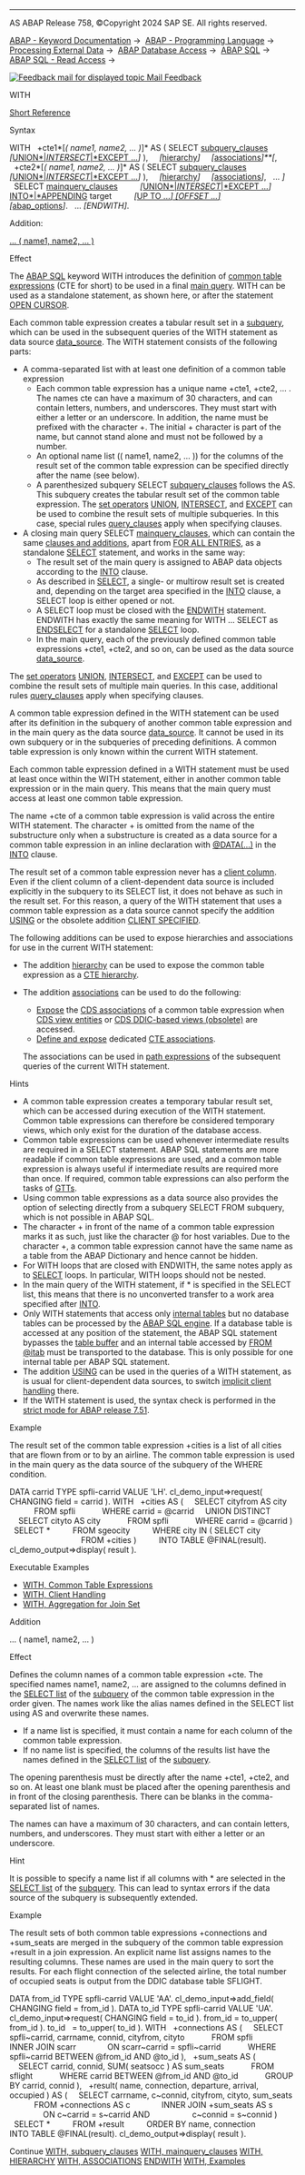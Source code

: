   

* * *

AS ABAP Release 758, ©Copyright 2024 SAP SE. All rights reserved.

[ABAP - Keyword Documentation](javascript:call_link\('abenabap.htm'\)) →  [ABAP - Programming Language](javascript:call_link\('abenabap_reference.htm'\)) →  [Processing External Data](javascript:call_link\('abenabap_language_external_data.htm'\)) →  [ABAP Database Access](javascript:call_link\('abendb_access.htm'\)) →  [ABAP SQL](javascript:call_link\('abenabap_sql.htm'\)) →  [ABAP SQL - Read Access](javascript:call_link\('abenabap_sql_reading.htm'\)) → 

 [![](Mail.gif?object=Mail.gif "Feedback mail for displayed topic") Mail Feedback](mailto:f1_help@sap.com?subject=Feedback%20on%20ABAP%20Documentation&body=Document:%20WITH%2C%20ABAPWITH%2C%20758%0D%0A%0D%0AError:%0D%0A%0D%0A%0D%0A%0D%0ASuggestion%20for%20improvement:)

WITH

[Short Reference](javascript:call_link\('abapwith_shortref.htm'\))

Syntax

WITH
  +cte1*\[*( name1, name2, ... )*\]* AS ( SELECT [subquery\_clauses](javascript:call_link\('abapwith_subquery.htm'\)) *\[*[UNION*|*INTERSECT*|*EXCEPT ...](javascript:call_link\('abapunion.htm'\))*\]* ),
    *\[*[hierarchy](javascript:call_link\('abapwith_hierarchy.htm'\))*\]*
    *\[*[associations](javascript:call_link\('abapwith_associations.htm'\))*\]**\[*,
  +cte2*\[*( name1, name2, ... )*\]* AS ( SELECT [subquery\_clauses](javascript:call_link\('abapwith_subquery.htm'\)) *\[*[UNION*|*INTERSECT*|*EXCEPT ...](javascript:call_link\('abapunion.htm'\))*\]* ),
    *\[*[hierarchy](javascript:call_link\('abapwith_hierarchy.htm'\))*\]*
    *\[*[associations](javascript:call_link\('abapwith_associations.htm'\))*\]*,
  ... *\]*
  SELECT [mainquery\_clauses](javascript:call_link\('abapwith_mainquery.htm'\))
         *\[*[UNION*|*INTERSECT*|*EXCEPT ...](javascript:call_link\('abapunion.htm'\))*\]*
         [INTO*|*APPENDING](javascript:call_link\('abapinto_clause.htm'\)) target
         *\[*[UP TO ...*\]* *\[*OFFSET ...*\]*](javascript:call_link\('abapselect_up_to_offset.htm'\))
         *\[*[abap\_options](javascript:call_link\('abapselect_additions.htm'\))*\]*.
  ...
*\[*ENDWITH*\]*.

Addition:

[... ( name1, name2, ... )](#!ABAP_ONE_ADD@1@)

Effect

The [ABAP SQL](javascript:call_link\('abenabap_sql_glosry.htm'\) "Glossary Entry") keyword WITH introduces the definition of [common table expressions](javascript:call_link\('abencommon_table_expression_glosry.htm'\) "Glossary Entry") (CTE for short) to be used in a final [main query](javascript:call_link\('abenmainquery_glosry.htm'\) "Glossary Entry"). WITH can be used as a standalone statement, as shown here, or after the statement [OPEN CURSOR](javascript:call_link\('abapopen_cursor.htm'\)).

Each common table expression creates a tabular result set in a [subquery](javascript:call_link\('abensubquery_glosry.htm'\) "Glossary Entry"), which can be used in the subsequent queries of the WITH statement as data source [data\_source](javascript:call_link\('abapselect_data_source.htm'\)). The WITH statement consists of the following parts:

-   A comma-separated list with at least one definition of a common table expression
    -   Each common table expression has a unique name +cte1, +cte2, ... . The names cte can have a maximum of 30 characters, and can contain letters, numbers, and underscores. They must start with either a letter or an underscore. In addition, the name must be prefixed with the character +. The initial + character is part of the name, but cannot stand alone and must not be followed by a number.
    -   An optional name list (( name1, name2, ... )) for the columns of the result set of the common table expression can be specified directly after the name (see below).
    -   A parenthesized subquery SELECT [subquery\_clauses](javascript:call_link\('abapwith_subquery.htm'\)) follows the AS. This subquery creates the tabular result set of the common table expression. The [set operators](javascript:call_link\('abencds_set_operators_glosry.htm'\) "Glossary Entry") [UNION](javascript:call_link\('abapunion.htm'\)), [INTERSECT](javascript:call_link\('abapunion.htm'\)), and [EXCEPT](javascript:call_link\('abapunion.htm'\)) can be used to combine the result sets of multiple subqueries. In this case, special rules [query\_clauses](javascript:call_link\('abapunion_clause.htm'\)) apply when specifying clauses.
-   A closing main query SELECT [mainquery\_clauses](javascript:call_link\('abapwith_mainquery.htm'\)), which can contain the same [clauses and additions](javascript:call_link\('abenselect_clauses.htm'\)), apart from [FOR ALL ENTRIES](javascript:call_link\('abenwhere_all_entries.htm'\)), as a standalone [SELECT](javascript:call_link\('abapselect.htm'\)) statement, and works in the same way:
    -   The result set of the main query is assigned to ABAP data objects according to the [INTO](javascript:call_link\('abapinto_clause.htm'\)) clause.
    -   As described in [SELECT](javascript:call_link\('abapselect.htm'\)), a single- or multirow result set is created and, depending on the target area specified in the [INTO](javascript:call_link\('abapinto_clause.htm'\)) clause, a SELECT loop is either opened or not.
    -   A SELECT loop must be closed with the [ENDWITH](javascript:call_link\('abapendwith.htm'\)) statement. ENDWITH has exactly the same meaning for WITH ... SELECT as [ENDSELECT](javascript:call_link\('abapendselect.htm'\)) for a standalone [SELECT](javascript:call_link\('abapselect.htm'\)) loop.
    -   In the main query, each of the previously defined common table expressions +cte1, +cte2, and so on, can be used as the data source [data\_source](javascript:call_link\('abapselect_data_source.htm'\)).

The [set operators](javascript:call_link\('abencds_set_operators_glosry.htm'\) "Glossary Entry") [UNION](javascript:call_link\('abapunion.htm'\)), [INTERSECT](javascript:call_link\('abapunion.htm'\)), and [EXCEPT](javascript:call_link\('abapunion.htm'\)) can be used to combine the result sets of multiple main queries. In this case, additional rules [query\_clauses](javascript:call_link\('abapunion_clause.htm'\)) apply when specifying clauses.

A common table expression defined in the WITH statement can be used after its definition in the subquery of another common table expression and in the main query as the data source [data\_source](javascript:call_link\('abapselect_data_source.htm'\)). It cannot be used in its own subquery or in the subqueries of preceding definitions. A common table expression is only known within the current WITH statement.

Each common table expression defined in a WITH statement must be used at least once within the WITH statement, either in another common table expression or in the main query. This means that the main query must access at least one common table expression.

The name +cte of a common table expression is valid across the entire WITH statement. The character + is omitted from the name of the substructure only when a substructure is created as a data source for a common table expression in an inline declaration with [@DATA(...)](javascript:call_link\('abapselect_into_target.htm'\)) in the [INTO](javascript:call_link\('abapinto_clause.htm'\)) clause.

The result set of a common table expression never has a [client column](javascript:call_link\('abenclient_column_glosry.htm'\) "Glossary Entry"). Even if the client column of a client-dependent data source is included explicitly in the subquery to its SELECT list, it does not behave as such in the result set. For this reason, a query of the WITH statement that uses a common table expression as a data source cannot specify the addition [USING](javascript:call_link\('abapselect_client.htm'\)) or the obsolete addition [CLIENT SPECIFIED](javascript:call_link\('abapselect_client_obsolete.htm'\)).

The following additions can be used to expose hierarchies and associations for use in the current WITH statement:

-   The addition [hierarchy](javascript:call_link\('abapwith_hierarchy.htm'\)) can be used to expose the common table expression as a [CTE hierarchy](javascript:call_link\('abencte_hierarchy_glosry.htm'\) "Glossary Entry").
-   The addition [associations](javascript:call_link\('abapwith_associations.htm'\)) can be used to do the following:
    
    -   [Expose](javascript:call_link\('abapwith_associations_using.htm'\)) the [CDS associations](javascript:call_link\('abencds_association_glosry.htm'\) "Glossary Entry") of a common table expression when [CDS view entities](javascript:call_link\('abencds_v2_view_glosry.htm'\) "Glossary Entry") or [CDS DDIC-based views (obsolete)](javascript:call_link\('abencds_v1_view_glosry.htm'\) "Glossary Entry") are accessed.
    -   [Define and expose](javascript:call_link\('abencte_association_glosry.htm'\) "Glossary Entry") dedicated [CTE associations](javascript:call_link\('abencte_association_glosry.htm'\) "Glossary Entry").
    
    The associations can be used in [path expressions](javascript:call_link\('abenabap_sql_path.htm'\)) of the subsequent queries of the current WITH statement.
    

Hints

-   A common table expression creates a temporary tabular result set, which can be accessed during execution of the WITH statement. Common table expressions can therefore be considered temporary views, which only exist for the duration of the database access.
-   Common table expressions can be used whenever intermediate results are required in a SELECT statement. ABAP SQL statements are more readable if common table expressions are used, and a common table expression is always useful if intermediate results are required more than once. If required, common table expressions can also perform the tasks of [GTTs](javascript:call_link\('abenglobal_temporary_table_glosry.htm'\) "Glossary Entry").
-   Using common table expressions as a data source also provides the option of selecting directly from a subquery SELECT FROM subquery, which is not possible in ABAP SQL.
-   The character + in front of the name of a common table expression marks it as such, just like the character @ for host variables. Due to the character +, a common table expression cannot have the same name as a table from the ABAP Dictionary and hence cannot be hidden.
-   For WITH loops that are closed with ENDWITH, the same notes apply as to [SELECT](javascript:call_link\('abapselect.htm'\)) loops. In particular, WITH loops should not be nested.
-   In the main query of the WITH statement, if \* is specified in the SELECT list, this means that there is no unconverted transfer to a work area specified after [INTO](javascript:call_link\('abapinto_clause.htm'\)).
-   Only WITH statements that access only [internal tables](javascript:call_link\('abapselect_itab.htm'\)) but no database tables can be processed by the [ABAP SQL engine](javascript:call_link\('abenabap_sql_engine.htm'\)). If a database table is accessed at any position of the statement, the ABAP SQL statement bypasses the [table buffer](javascript:call_link\('abentable_buffer_glosry.htm'\) "Glossary Entry") and an internal table accessed by [FROM @itab](javascript:call_link\('abapselect_itab.htm'\)) must be transported to the database. This is only possible for one internal table per ABAP SQL statement.
-   The addition [USING](javascript:call_link\('abapselect_client.htm'\)) can be used in the queries of a WITH statement, as is usual for client-dependent data sources, to switch [implicit client handling](javascript:call_link\('abenabap_sql_client_handling.htm'\)) there.
-   If the WITH statement is used, the syntax check is performed in the [strict mode for ABAP release 7.51](javascript:call_link\('abenabap_sql_strictmode_751.htm'\)).

Example

The result set of the common table expression +cities is a list of all cities that are flown from or to by an airline. The common table expression is used in the main query as the data source of the subquery of the WHERE condition.

DATA carrid TYPE spfli-carrid VALUE 'LH'.
cl\_demo\_input=>request( CHANGING field = carrid ).
WITH
  +cities AS (
    SELECT cityfrom AS city
           FROM spfli
           WHERE carrid = @carrid
    UNION DISTINCT
    SELECT cityto AS city
           FROM spfli
           WHERE carrid = @carrid )
  SELECT \*
         FROM sgeocity
         WHERE city IN ( SELECT city
                                FROM +cities )
         INTO TABLE @FINAL(result).
cl\_demo\_output=>display( result ).

Executable Examples

-   [WITH, Common Table Expressions](javascript:call_link\('abenwith_cte_abexa.htm'\))
-   [WITH, Client Handling](javascript:call_link\('abenwith_client_handling_abexa.htm'\))
-   [WITH, Aggregation for Join Set](javascript:call_link\('abenwith_agg_union_abexa.htm'\))

Addition   

... ( name1, name2, ... )

Effect

Defines the column names of a common table expression +cte. The specified names name1, name2, ... are assigned to the columns defined in the [SELECT list](javascript:call_link\('abapselect_list.htm'\)) of the [subquery](javascript:call_link\('abapwith_subquery.htm'\)) of the common table expression in the order given. The names work like the alias names defined in the SELECT list using AS and overwrite these names.

-   If a name list is specified, it must contain a name for each column of the common table expression.
-   If no name list is specified, the columns of the results list have the names defined in the [SELECT list](javascript:call_link\('abapselect_list.htm'\)) of the [subquery](javascript:call_link\('abapwith_subquery.htm'\)).

The opening parenthesis must be directly after the name +cte1, +cte2, and so on. At least one blank must be placed after the opening parenthesis and in front of the closing parenthesis. There can be blanks in the comma-separated list of names.

The names can have a maximum of 30 characters, and can contain letters, numbers, and underscores. They must start with either a letter or an underscore.

Hint

It is possible to specify a name list if all columns with \* are selected in the [SELECT list](javascript:call_link\('abapselect_list.htm'\)) of the [subquery](javascript:call_link\('abapwith_subquery.htm'\)). This can lead to syntax errors if the data source of the subquery is subsequently extended.

Example

The result sets of both common table expressions +connections and +sum\_seats are merged in the subquery of the common table expression +result in a join expression. An explicit name list assigns names to the resulting columns. These names are used in the main query to sort the results. For each flight connection of the selected airline, the total number of occupied seats is output from the DDIC database table SFLIGHT.

DATA from\_id TYPE spfli-carrid VALUE 'AA'.
cl\_demo\_input=>add\_field( CHANGING field = from\_id ).
DATA to\_id TYPE spfli-carrid VALUE 'UA'.
cl\_demo\_input=>request( CHANGING field = to\_id ).
from\_id = to\_upper( from\_id ).
to\_id   = to\_upper( to\_id ).
WITH
  +connections AS (
    SELECT spfli~carrid, carrname, connid, cityfrom, cityto
           FROM spfli
           INNER JOIN scarr
             ON scarr~carrid = spfli~carrid
           WHERE spfli~carrid BETWEEN @from\_id AND @to\_id ),
  +sum\_seats AS (
    SELECT carrid, connid, SUM( seatsocc ) AS sum\_seats
           FROM sflight
           WHERE carrid BETWEEN @from\_id AND @to\_id
           GROUP BY carrid, connid ),
  +result( name, connection, departure, arrival, occupied ) AS (
    SELECT carrname, c~connid, cityfrom, cityto, sum\_seats
           FROM +connections AS c
             INNER JOIN +sum\_seats AS s
               ON c~carrid = s~carrid AND
                  c~connid = s~connid )
  SELECT \*
         FROM +result
         ORDER BY name, connection
         INTO TABLE @FINAL(result).
cl\_demo\_output=>display( result ).

Continue
[WITH, subquery\_clauses](javascript:call_link\('abapwith_subquery.htm'\))
[WITH, mainquery\_clauses](javascript:call_link\('abapwith_mainquery.htm'\))
[WITH, HIERARCHY](javascript:call_link\('abapwith_hierarchy.htm'\))
[WITH, ASSOCIATIONS](javascript:call_link\('abapwith_associations.htm'\))
[ENDWITH](javascript:call_link\('abapendwith.htm'\))
[WITH, Examples](javascript:call_link\('abenwith_abexas.htm'\))
